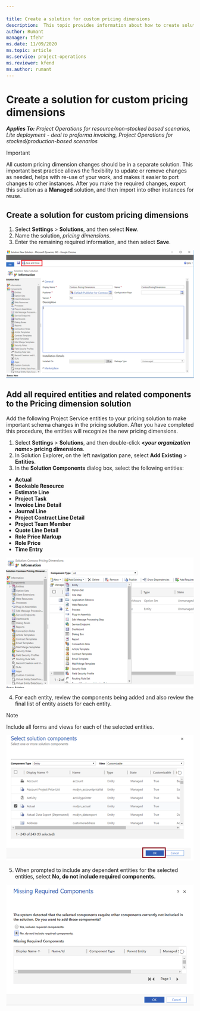 ```yaml
--- 

title: Create a solution for custom pricing dimensions 
description:  This topic provides information about how to create solutions for custom pricing dimensions.
author: Rumant
manager: tfehr 
ms.date: 11/09/2020  
ms.topic: article 
ms.service: project-operations 
ms.reviewer: kfend 
ms.author: rumant 
--- 
```


# Create a solution for custom pricing dimensions

 _**Applies To:** Project Operations for resource/non-stocked based scenarios, Lite deployment - deal to proforma invoicing, Project Operations for stocked/production-based scenarios_ 

>[!IMPORTANT]
>All custom pricing dimension changes should be in a separate solution. This important best practice allows the flexibility to update or remove changes as needed, helps with re-use of your work, and makes it easier to port changes to other instances. After you make the required changes, export this solution as a **Managed** solution, and then import into other instances for reuse.

## Create a solution for custom pricing dimensions

1.	Select **Settings** > **Solutions**, and then select **New**.
2.	Name the solution, *<your organization name> pricing dimensions*.
3. Enter the remaining required information, and then select **Save**.

  ![Creation of custom pricing dimension solution](./media/Creation-of-custom-pricing-dimension-solution.png)
 
## Add all required entities and related components to the Pricing dimension solution

Add the following Project Service entities to your pricing solution to make important schema changes in the pricing solution. After you have completed this procedure, the entities will recognize the new pricing dimensions.

1.	Select **Settings** > **Solutions**, and then double-click **<*your organization name*> pricing dimensions**.
2.	In Solution Explorer, on the left navigation pane, select **Add Existing** > **Entities**.
3.	In the **Solution Components** dialog box, select the following entities:
 
   - **Actual**
   - **Bookable Resource**
   - **Estimate Line**
   - **Project Task**
   - **Invoice Line Detail**
   - **Journal Line**
   - **Project Contract Line Detail**
   - **Project Team Member**
   - **Quote Line Detail**
   - **Role Price Markup**
   - **Role Price**
   - **Time Entry**
 
  ![Add existing entities custom pricing dimension solution](./media/Existing-entities-to-PD-solution.png)
 
 4. For each entity, review the components being added and also review the final list of entity assets for each entity. 
>[!NOTE]
>Include all forms and views for each of the selected entities.

![Entities added](./media/solution-component-selection.png)


5.	When prompted to include any dependent entities for the selected entities, select **No, do not include required components.**

  ![Entities added](./media/Do-not-include-required.png)
